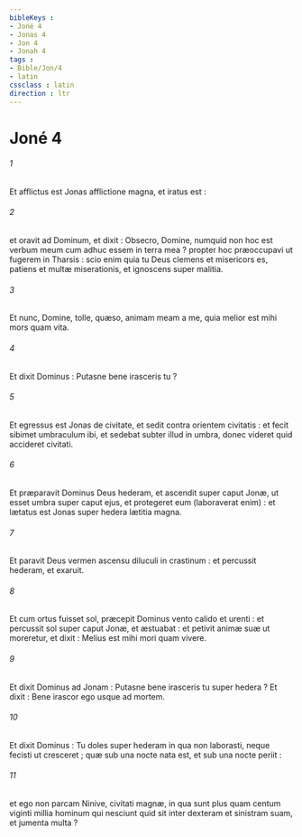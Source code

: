 ```yaml
---
bibleKeys : 
- Joné 4
- Jonas 4
- Jon 4
- Jonah 4
tags : 
- Bible/Jon/4
- latin
cssclass : latin
direction : ltr
---
```


# Joné 4

###### 1
Et afflictus est Jonas afflictione magna, et iratus est :
###### 2
et oravit ad Dominum, et dixit : Obsecro, Domine, numquid non hoc est verbum meum cum adhuc essem in terra mea ? propter hoc præoccupavi ut fugerem in Tharsis : scio enim quia tu Deus clemens et misericors es, patiens et multæ miserationis, et ignoscens super malitia.
###### 3
Et nunc, Domine, tolle, quæso, animam meam a me, quia melior est mihi mors quam vita.
###### 4
Et dixit Dominus : Putasne bene irasceris tu ?
###### 5
Et egressus est Jonas de civitate, et sedit contra orientem civitatis : et fecit sibimet umbraculum ibi, et sedebat subter illud in umbra, donec videret quid accideret civitati.
###### 6
Et præparavit Dominus Deus hederam, et ascendit super caput Jonæ, ut esset umbra super caput ejus, et protegeret eum (laboraverat enim) : et lætatus est Jonas super hedera lætitia magna.
###### 7
Et paravit Deus vermen ascensu diluculi in crastinum : et percussit hederam, et exaruit.
###### 8
Et cum ortus fuisset sol, præcepit Dominus vento calido et urenti : et percussit sol super caput Jonæ, et æstuabat : et petivit animæ suæ ut moreretur, et dixit : Melius est mihi mori quam vivere.
###### 9
Et dixit Dominus ad Jonam : Putasne bene irasceris tu super hedera ? Et dixit : Bene irascor ego usque ad mortem.
###### 10
Et dixit Dominus : Tu doles super hederam in qua non laborasti, neque fecisti ut cresceret ; quæ sub una nocte nata est, et sub una nocte periit :
###### 11
et ego non parcam Ninive, civitati magnæ, in qua sunt plus quam centum viginti millia hominum qui nesciunt quid sit inter dexteram et sinistram suam, et jumenta multa ?
